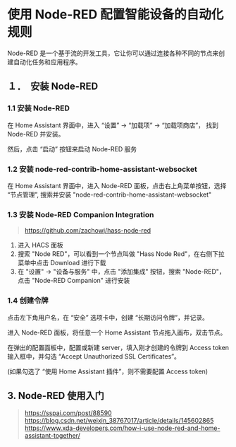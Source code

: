 # 使用 Node-RED 配置智能设备的自动化规则

Node-RED 是一个基于流的开发工具，它让你可以通过连接各种不同的节点来创建自动化任务和应用程序。

## １．　安装 Node-RED

### 1.1 安装 Node-RED

在 Home Assistant 界面中，进入 “设置” -> “加载项” -> “加载项商店”， 找到 Node-RED 并安装。

然后，点击 “启动” 按钮来启动 Node-RED 服务

### 1.2 安装 node-red-contrib-home-assistant-websocket

在 Home Assistant 界面中，进入 Node-RED 面板，点击右上角菜单按钮，选择 “节点管理”, 搜索并安装 "node-red-contrib-home-assistant-websocket"

### 1.3 安装 Node-RED Companion Integration

> <https://github.com/zachowj/hass-node-red>

1. 进入 HACS 面板
2. 搜索 "Node RED"，可以看到一个节点叫做 "Hass Node Red"，在右侧下拉菜单中点击 Download 进行下载
3. 在 "设置" -> "设备与服务" 中，点击 "添加集成" 按钮，搜索 "Node-RED"，点击 "Node-RED Companion" 进行安装

### 1.4 创建令牌

点击左下角用户名，在 “安全” 选项卡中，创建 “长期访问令牌”，并记录。

进入 Node-RED 面板，将任意一个 Home Assistant 节点拖入画布，双击节点。

在弹出的配置面板中，配置或新建 server，填入刚才创建的令牌到 Access token 输入框中，并勾选 “Accept Unauthorized SSL Certificates”。

(如果勾选了 “使用 Home Assistant 插件”，则不需要配置 Access token)

## 3. Node-RED 使用入门

> <https://sspai.com/post/88590>
> <https://blog.csdn.net/weixin_38767017/article/details/145602865>
> <https://www.xda-developers.com/how-i-use-node-red-and-home-assistant-together/>
